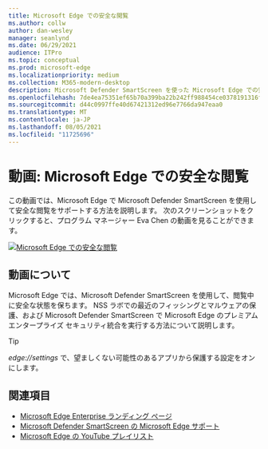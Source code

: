 ```yaml
---
title: Microsoft Edge での安全な閲覧
ms.author: collw
author: dan-wesley
manager: seanlynd
ms.date: 06/29/2021
audience: ITPro
ms.topic: conceptual
ms.prod: microsoft-edge
ms.localizationpriority: medium
ms.collection: M365-modern-desktop
description: Microsoft Defender SmartScreen を使った Microsoft Edge での安全な閲覧
ms.openlocfilehash: 7de4ea75351ef65b70a399ba22b242ff988454ce0378191316f896aedc2d45d3
ms.sourcegitcommit: d44c0997ffe40d67421312ed96e7766da947eaa0
ms.translationtype: MT
ms.contentlocale: ja-JP
ms.lasthandoff: 08/05/2021
ms.locfileid: "11725696"
---
```

# <a name="video-secure-browsing-on-microsoft-edge"></a>動画: Microsoft Edge での安全な閲覧

この動画では、Microsoft Edge で Microsoft Defender SmartScreen を使用して安全な閲覧をサポートする方法を説明します。 次のスクリーンショットをクリックすると、プログラム マネージャー Eva Chen の動画を見ることができます。

[![Microsoft Edge での安全な閲覧](media/microsoft-edge-video-security-smartscreen/0.png)](http://www.youtube.com/watch?v=s9kk88SkjLw "Secure browsing on Microsoft Edge")

## <a name="about-the-video"></a>動画について

Microsoft Edge では、Microsoft Defender SmartScreen を使用して、閲覧中に安全な状態を保ちます。 NSS ラボでの最近のフィッシングとマルウェアの保護、および Microsoft Defender SmartScreen で Microsoft Edge のプレミアム エンタープライズ セキュリティ統合を実行する方法について説明します。

> [!TIP]
> *edge://settings* で、望ましくない可能性のあるアプリから保護する設定をオンにします。

## <a name="see-also"></a>関連項目

- [Microsoft Edge Enterprise ランディング ページ](https://aka.ms/EdgeEnterprise)
- [Microsoft Defender SmartScreen の Microsoft Edge サポート](microsoft-edge-security-smartscreen.md)
- [Microsoft Edge の YouTube プレイリスト](https://www.youtube.com/playlist?list=PLXtHYVsvn_b-uXh1tMeYpT-0iD8tD3tFy)
